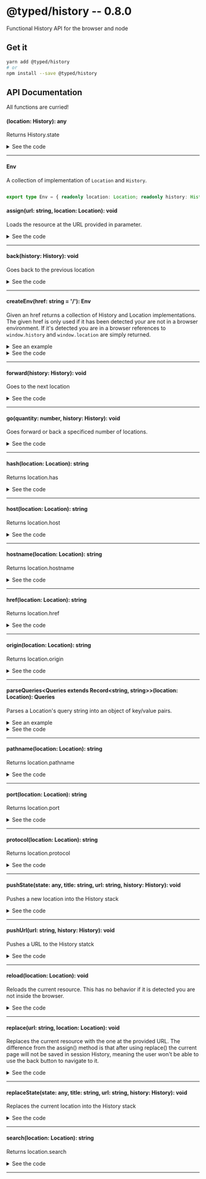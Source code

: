# @typed/history -- 0.8.0

Functional History API for the browser and node

## Get it
```sh
yarn add @typed/history
# or
npm install --save @typed/history
```

## API Documentation

All functions are curried!

#### (location: History): any

<p>

Returns History.state

</p>


<details>
<summary>See the code</summary>

```typescript

export const state: <A extends Record<string, any> = {}>(
  history: History
) => Readonly<A> = prop<History, 'state'>('state')

// Interfaces
export interface Go {
  (quantity: string, history: History): void
  (quantity: string): (history: History) => void
}

export interface StateArity4 {
  (state: any, title: string | null, url: string, history: History): void
  (state: any, title: string | null, url: string): StateArity1
  (state: any, title: string | null): StateArity2
  (state: any): StateArity3
}

export interface StateArity3 {
  (title: string | null, url: string, history: History): void
  (title: string | null, url: string): StateArity1
  (title: string | null): StateArity2
}

export interface StateArity2 {
  (url: string, history: History): void
  (url: string): StateArity1
}

export interface StateArity1 {
  (history: History): void
}

```

</details>
<hr />


#### Env

<p>

A collection of implementation of `Location` and `History`.

</p>


```typescript

export type Env = { readonly location: Location; readonly history: History }

```


#### assign(url: string, location: Location): void

<p>

Loads the resource at the URL provided in parameter.

</p>


<details>
<summary>See the code</summary>

```typescript

export const assign: Assign = invoker<Location, string, void>(1, 'assign')

```

</details>
<hr />


#### back(history: History): void

<p>

Goes back to the previous location

</p>


<details>
<summary>See the code</summary>

```typescript

export const back = invoker<History, void>(0, 'back')

```

</details>
<hr />


#### createEnv(href: string = '/'): Env

<p>

Given an href returns a collection of History and Location implementations. 
The given href is only used if it has been detected your are not in a browser
environment. If it's detected you are in a browser references to `window.history`
and `window.location` are simply returned.

</p>


<details>
  <summary>See an example</summary>
  
```typescript
import { createEnv, href, pushState } from '@typed/history'

const { history, location } = createEnv('https://my.example.com/')

console.log(href(location)) // logs => https://my.example.com/

pushState(null, null, 'https://my.example.com/other')

console.log(href(location)) // logs => https://my.example.com/other
```

</details>

<details>
<summary>See the code</summary>

```typescript

export function createEnv(href: string = '/'): Env {
  if (location && history) return { location, history }

  const serverLocation = new ServerLocation(href)
  const serverHistory = new ServerHistory(serverLocation)
  serverLocation.setHistory(serverHistory)

  return {
    location: serverLocation,
    history: serverHistory,
  }
}

```

</details>
<hr />


#### forward(history: History): void

<p>

Goes to the next location

</p>


<details>
<summary>See the code</summary>

```typescript

export const forward = invoker<History, void>(0, 'forward')

```

</details>
<hr />


#### go(quantity: number, history: History): void

<p>

Goes forward or back a specificed number of locations.

</p>


<details>
<summary>See the code</summary>

```typescript

export const go: Go = invoker<History, string, void>(1, 'go')

```

</details>
<hr />


#### hash(location: Location): string

<p>

Returns location.has

</p>


<details>
<summary>See the code</summary>

```typescript

export const hash = prop<Location, 'hash'>('hash')

```

</details>
<hr />


#### host(location: Location): string

<p>

Returns location.host

</p>


<details>
<summary>See the code</summary>

```typescript

export const host = prop<Location, 'host'>('host')

```

</details>
<hr />


#### hostname(location: Location): string

<p>

Returns location.hostname

</p>


<details>
<summary>See the code</summary>

```typescript

export const hostname = prop<Location, 'hostname'>('hostname')

```

</details>
<hr />


#### href(location: Location): string

<p>

Returns location.href

</p>


<details>
<summary>See the code</summary>

```typescript

export const href = prop<Location, 'href'>('href')

```

</details>
<hr />


#### origin(location: Location): string

<p>

Returns location.origin

</p>


<details>
<summary>See the code</summary>

```typescript

export const origin = prop<Location, 'origin'>('origin')

```

</details>
<hr />


#### parseQueries\<Queries extends Record\<string, string\>\>(location: Location): Queries

<p>

Parses a Location's query string into an object of key/value pairs.

</p>


<details>
  <summary>See an example</summary>
  
```typescript
import { createEnv, pushUrl, parseQueries } from '@typed/history'

const { history, location } = createEnv()

console.log(parseQueries(location)) // logs => {}

pushUrl('/?q=hello&lang=en', history)

console.log(parseQueries(location)) // logs => { q: 'hello', lang: 'en' }
```

</details>

<details>
<summary>See the code</summary>

```typescript

export function parseQueries<Queries extends Record<string, string> = {}>(
  location: Location
): Readonly<Queries> {
  const { search } = location
  const queries = {} as Queries

  if (!search) return queries

  location.search
    .substring(1)
    .replace(QUERYSTRING_REGEX, (_: string, name: string, value: string) => {
      if (name) queries[name] = value

      return value
    })

  return queries
}

```

</details>
<hr />


#### pathname(location: Location): string

<p>

Returns location.pathname

</p>


<details>
<summary>See the code</summary>

```typescript

export const pathname = prop<Location, 'pathname'>('pathname')

```

</details>
<hr />


#### port(location: Location): string

<p>

Returns location.port

</p>


<details>
<summary>See the code</summary>

```typescript

export const port = prop<Location, 'port'>('port')

```

</details>
<hr />


#### protocol(location: Location): string

<p>

Returns location.protocol

</p>


<details>
<summary>See the code</summary>

```typescript

export const protocol = prop<Location, 'protocol'>('protocol')

```

</details>
<hr />


#### pushState(state: any, title: string, url: string, history: History): void

<p>

Pushes a new location into the History stack

</p>


<details>
<summary>See the code</summary>

```typescript

export const pushState: StateArity4 = invoker<
  History,
  any,
  string,
  string,
  void
>(3, 'pushState')

```

</details>
<hr />


#### pushUrl(url: string, history: History): void

<p>

Pushes a URL to the History statck

</p>


<details>
<summary>See the code</summary>

```typescript

export const pushUrl: StateArity2 = pushState({}, '')

```

</details>
<hr />


#### reload(location: Location): void

<p>

Reloads the current resource. This has no behavior if it is detected you are
not inside the browser.

</p>


<details>
<summary>See the code</summary>

```typescript

export const reload = invoker<Location, void>(0, 'reload')

```

</details>
<hr />


#### replace(url: string, location: Location): void

<p>

Replaces the current resource with the one at the provided URL. The 
difference from the assign() method is that after using replace() the current 
page will not be saved in session History, meaning the user won't be able to 
use the back button to navigate to it.

</p>


<details>
<summary>See the code</summary>

```typescript

export const replace: Replace = invoker<Location, string, void>(1, 'replace')

// Interfaces
export interface Assign {
  (url: string, location: Location): void
  (url: string): (location: Location) => void
}

export interface Replace {
  (url: string, location: Location): void
  (url: string): (location: Location) => void
}

```

</details>
<hr />


#### replaceState(state: any, title: string, url: string, history: History): void

<p>

Replaces the current location into the History stack

</p>


<details>
<summary>See the code</summary>

```typescript

export const replaceState: StateArity4 = invoker<
  History,
  any,
  string,
  string,
  void
>(3, 'replaceState')

```

</details>
<hr />


#### search(location: Location): string

<p>

Returns location.search

</p>


<details>
<summary>See the code</summary>

```typescript

export const search = prop<Location, 'search'>('search')

```

</details>
<hr />
